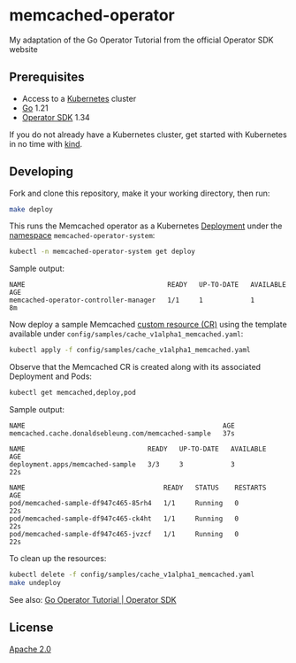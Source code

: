 # memcached-operator

My adaptation of the Go Operator Tutorial from the official Operator SDK website

## Prerequisites

- Access to a [Kubernetes](https://kubernetes.io/) cluster
- [Go](https://go.dev/) 1.21
- [Operator SDK](https://sdk.operatorframework.io/) 1.34

If you do not already have a Kubernetes cluster, get started with Kubernetes in no time with [kind](https://kind.sigs.k8s.io/).

## Developing

Fork and clone this repository, make it your working directory, then run:

```bash
make deploy
```

This runs the Memcached operator as a Kubernetes [Deployment](https://kubernetes.io/docs/concepts/workloads/controllers/deployment/) under the [namespace](https://kubernetes.io/docs/concepts/overview/working-with-objects/namespaces/) `memcached-operator-system`:

```bash
kubectl -n memcached-operator-system get deploy
```

Sample output:

```text
NAME                                    READY   UP-TO-DATE   AVAILABLE   AGE
memcached-operator-controller-manager   1/1     1            1           8m
```

Now deploy a sample Memcached [custom resource \(CR\)](https://kubernetes.io/docs/concepts/extend-kubernetes/api-extension/custom-resources/) using the template available under `config/samples/cache_v1alpha1_memcached.yaml`:

```bash
kubectl apply -f config/samples/cache_v1alpha1_memcached.yaml
```

Observe that the Memcached CR is created along with its associated Deployment and Pods:

```bash
kubectl get memcached,deploy,pod
```

Sample output:

```text
NAME                                                  AGE
memcached.cache.donaldsebleung.com/memcached-sample   37s

NAME                               READY   UP-TO-DATE   AVAILABLE   AGE
deployment.apps/memcached-sample   3/3     3            3           22s

NAME                                   READY   STATUS    RESTARTS   AGE
pod/memcached-sample-df947c465-85rh4   1/1     Running   0          22s
pod/memcached-sample-df947c465-ck4ht   1/1     Running   0          22s
pod/memcached-sample-df947c465-jvzcf   1/1     Running   0          22s
```

To clean up the resources:

```bash
kubectl delete -f config/samples/cache_v1alpha1_memcached.yaml
make undeploy
```

See also: [Go Operator Tutorial | Operator SDK](https://sdk.operatorframework.io/docs/building-operators/golang/tutorial/)

## License

[Apache 2.0](./LICENSE)
